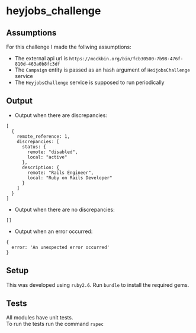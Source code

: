 # heyjobs_challenge

## Assumptions
For this challenge I made the follwing assumptions:
- The external api url is `https://mockbin.org/bin/fcb30500-7b98-476f-810d-463a0b8fc3df`
- The `Campaign` entity is passed as an hash argument of `HeijobsChallenge` service
- The `HeyjobsChallenge` service is supposed to run periodically


## Output
- Output when there are discrepancies:
```
[
  {
    remote_reference: 1,
    discrepancies: [
      status: {
        remote: "disabled",
        local: "active"
      },
      description: {
        remote: "Rails Engineer",
        local: "Ruby on Rails Developer"
      }
    ]
  }
]
```

- Output when there are no discrepancies:
```
[]
```

- Output when an error occurred:
```
{
  error: 'An unexpected error occurred'
}
```


## Setup
This was developed using `ruby2.6`.
Run `bundle` to install the required gems.

## Tests
All modules have unit tests.  
To run the tests run the command `rspec`
